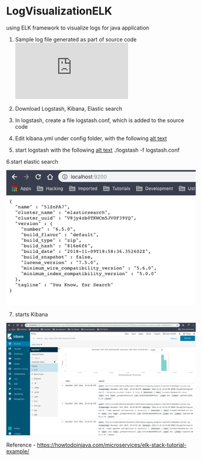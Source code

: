 # LogVisualizationELK
using ELK framework to visualize logs for java application

1. Sample log file generated as part of source code
![alt text](https://github.com/Hitman007IN/LogVisualizationELK/blob/master/demoApplication.log)

2. Download Logstash, Kibana, Elastic search

3. In logstash, create a file logstash.conf, which is added to the source code

4. Edit kibana.yml under config folder, with the following
[alt text](https://github.com/Hitman007IN/LogVisualizationELK/blob/master/kibana.yml)

5. start logstash with the following
[alt text](https://github.com/Hitman007IN/LogVisualizationELK/blob/master/logstash.conf)
./logstash -f logstash.conf

6.start elastic search

![alt text](https://github.com/Hitman007IN/LogVisualizationELK/blob/master/elastic%20search.png)

7. starts Kibana

![alt text](https://github.com/Hitman007IN/LogVisualizationELK/blob/master/kibana.png)



Reference - https://howtodoinjava.com/microservices/elk-stack-tutorial-example/

